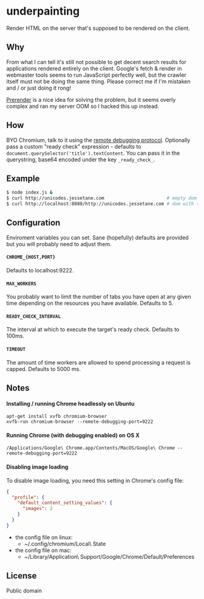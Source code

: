 # underpainting
Render HTML on the server that's supposed to be rendered on the client.

## Why
From what I can tell it's still not possible to get decent search results for applications rendered entirely on the client. Google's fetch & render in webmaster tools seems to run JavaScript perfectly well, but the crawler itself must not be doing the same thing. Please correct me if I'm mistaken and / or just doing it rong!

[Prerender](https://github.com/prerender/prerender) is a nice idea for solving the problem, but it seems overly complex and ran my server OOM so I hacked this up instead.

## How
BYO Chromium, talk to it using the [remote debugging protocol](https://developer.chrome.com/devtools/docs/debugger-protocol). Optionally pass a custom "ready check" expression - defaults to `document.querySelector('title').textContent`. You can pass it in the querystring, base64 encoded under the key `_ready_check_`.

## Example
```bash
$ node index.js &
$ curl http://unicodes.jessetane.com                       # empty dom
$ curl http://localhost:8080/http://unicodes.jessetane.com # dom with stuff
```

## Configuration
Enviroment variables you can set. Sane (hopefully) defaults are provided but you will probably need to adjust them.

#### `CHROME_{HOST,PORT}`
Defaults to localhost:9222.

#### `MAX_WORKERS`
You probably want to limit the number of tabs you have open at any given time depending on the resources you have available. Defaults to 5.

#### `READY_CHECK_INTERVAL`
The interval at which to execute the target's ready check. Defaults to 100ms.

#### `TIMEOUT`
The amount of time workers are allowed to spend processing a request is capped. Defaults to 5000 ms.

## Notes

#### Installing / running Chrome headlessly on Ubuntu
``` shell
apt-get install xvfb chromium-browser
xvfb-run chromium-browser --remote-debugging-port=9222
```

#### Running Chrome (with debugging enabled) on OS X
``` shell
/Applications/Google\ Chrome.app/Contents/MacOS/Google\ Chrome --remote-debugging-port=9222
```

#### Disabling image loading
To disable image loading, you need this setting in Chrome's config file:
``` json
{
  "profile": {
    "default_content_setting_values": {
      "images": 2
    }
  }
}
```

* the config file on linux:
  * ~/.config/chromium/Local\ State
* the config file on mac:
  * ~/Library/Application\ Support/Google/Chrome/Default/Preferences

## License
Public domain
